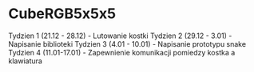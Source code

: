 # CubeRGB5x5x5

Tydzien 1 (21.12 - 28.12) - Lutowanie kostki
Tydzien 2 (29.12 - 3.01) - Napisanie biblioteki 
Tydzien 3 (4.01 - 10.01) - Napisanie prototypu snake 
Tydzien 4 (11.01-17.01) - Zapewnienie komunikacji pomiedzy kostka a klawiatura
